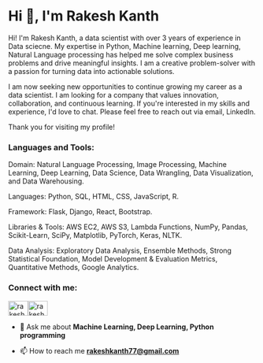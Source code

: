 <h1 align="left">Hi 👋, I'm Rakesh Kanth</h1>
<p align="left">Hi! I'm  Rakesh Kanth, a data scientist with over 3 years of experience in Data sciecne. My expertise in Python, Machine learning, Deep learning, Natural Language processing has helped me solve complex business problems and drive meaningful insights. I am a creative problem-solver with a passion for turning data into actionable solutions.

I am now seeking new opportunities to continue growing my career as a data scientist. I am looking for a company that values innovation, collaboration, and continuous learning. If you're interested in my skills and experience, I'd love to chat. Please feel free to reach out via email, LinkedIn.

Thank you for visiting my profile!</p>







<h3 align="left">Languages and Tools:</h3>
<p>Domain: Natural Language Processing, Image Processing, Machine Learning, Deep Learning, Data Science, Data Wrangling, Data Visualization, and Data Warehousing.

Languages: Python, SQL, HTML, CSS, JavaScript, R.

Framework: Flask, Django, React, Bootstrap.

Libraries & Tools: AWS EC2, AWS S3, Lambda Functions, NumPy, Pandas, Scikit-Learn, SciPy, Matplotlib, PyTorch, Keras, NLTK.

Data Analysis: Exploratory Data Analysis, Ensemble Methods, Strong Statistical Foundation, Model Development & Evaluation Metrics, Quantitative Methods, Google Analytics.</p>

<h3 align="left">Connect with me:</h3>
<p align="left">
<a href="https://linkedin.com/in/rakesh-kanth-andugala" target="blank"><img align="center" src="https://raw.githubusercontent.com/rahuldkjain/github-profile-readme-generator/master/src/images/icons/Social/linked-in-alt.svg" alt="rakesh-kanth-andugala" height="30" width="40" /></a><a href="https://instagram.com/rakesh_online_" target="blank"><img align="center" src="https://raw.githubusercontent.com/rahuldkjain/github-profile-readme-generator/master/src/images/icons/Social/instagram.svg" alt="rakesh_online_" height="30" width="40" /></a>
</p>

- 💬 Ask me about **Machine Learning, Deep Learning, Python programming**

- 📫 How to reach me **rakeshkanth77@gmail.com**
